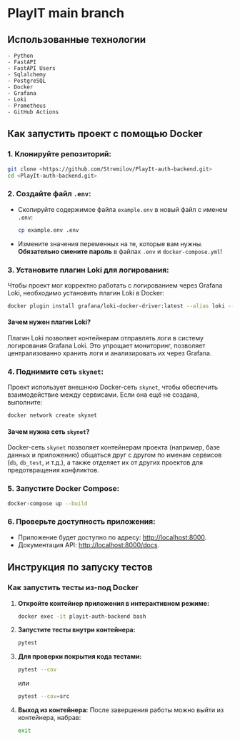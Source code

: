 
# PlayIT main branch

## Использованные технологии
```
- Python
- FastAPI
- FastAPI Users
- Sqlalchemy
- PostgreSQL
- Docker
- Grafana
- Loki
- Prometheus
- GitHub Actions
```

## Как запустить проект с помощью Docker

### 1. Клонируйте репозиторий:
```bash
git clone <https://github.com/Stremilov/PlayIt-auth-backend.git>
cd <PlayIt-auth-backend.git>
```

### 2. Создайте файл `.env`:
- Скопируйте содержимое файла `example.env` в новый файл с именем `.env`:
  ```bash
  cp example.env .env
  ```
- Измените значения переменных на те, которые вам нужны. **Обязательно смените пароль** в файлах `.env` и `docker-compose.yml`!

### 3. Установите плагин Loki для логирования:
Чтобы проект мог корректно работать с логированием через Grafana Loki, необходимо установить плагин Loki в Docker:
```bash
docker plugin install grafana/loki-docker-driver:latest --alias loki --grant-all-permissions
```

#### Зачем нужен плагин Loki?
Плагин Loki позволяет контейнерам отправлять логи в систему логирования Grafana Loki. Это упрощает мониторинг, позволяет централизованно хранить логи и анализировать их через Grafana.

### 4. Поднимите сеть `skynet`:
Проект использует внешнюю Docker-сеть `skynet`, чтобы обеспечить взаимодействие между сервисами. Если она ещё не создана, выполните:
```bash
docker network create skynet
```

#### Зачем нужна сеть `skynet`?
Docker-сеть `skynet` позволяет контейнерам проекта (например, базе данных и приложению) общаться друг с другом по именам сервисов (`db`, `db_test`, и т.д.), а также отделяет их от других проектов для предотвращения конфликтов.

### 5. Запустите Docker Compose:
```bash
docker-compose up --build
```

### 6. Проверьте доступность приложения:
- Приложение будет доступно по адресу: [http://localhost:8000](http://localhost:8000).
- Документация API: [http://localhost:8000/docs](http://localhost:8000/docs).




## Инструкция по запуску тестов

### Как запустить тесты из-под Docker
1. **Откройте контейнер приложения в интерактивном режиме:**
   ```bash
   docker exec -it playit-auth-backend bash
   ```

2. **Запустите тесты внутри контейнера:**
   ```bash
   pytest
   ```

3. **Для проверки покрытия кода тестами:**
   ```bash
   pytest --cov
   ```
   или
   ```bash
   pytest --cov=src
   ```

4. **Выход из контейнера:**
   После завершения работы можно выйти из контейнера, набрав:
   ```bash
   exit
   ```
